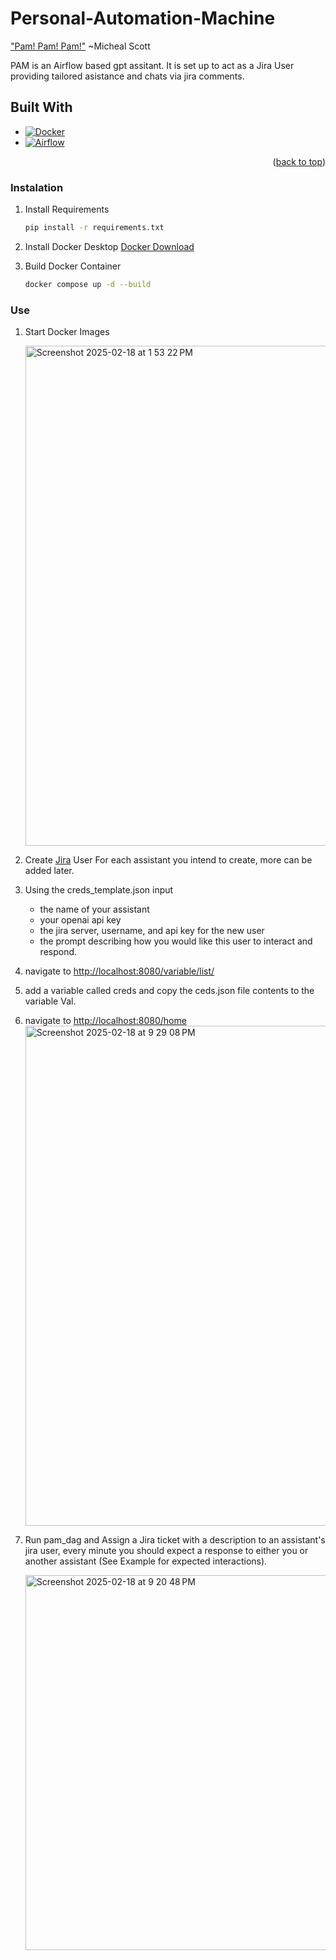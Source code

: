 # Personal-Automation-Machine
["Pam! Pam! Pam!"](https://www.youtube.com/watch?v=7AFPj9PZP8k) ~Micheal Scott

PAM is an Airflow based gpt assitant. It is set up to act as a Jira User providing tailored asistance and chats via jira comments. 

## Built With
* [![Docker][docker-logo]][docker-url]
* [![Airflow][Airflow-logo]][Airflow-url]

<p align="right">(<a href="#readme-top">back to top</a>)</p>

### Instalation

1. Install Requirements 
   ```sh
   pip install -r requirements.txt
   ```
2. Install Docker Desktop
   [Docker Download](https://www.docker.com/products/docker-desktop/)
   
3. Build Docker Container
   ```sh
   docker compose up -d --build
   ```

### Use

1. Start Docker Images
   
   <img width="800" alt="Screenshot 2025-02-18 at 1 53 22 PM" src="https://github.com/user-attachments/assets/6ed2a62b-ae49-4915-b90d-0a1eb54bcee8" />
2. Create [Jira](https://www.atlassian.com) User For each assistant you intend to create, more can be added later. 
3. Using the creds_template.json input
   * the name of your assistant
   * your openai api key
   * the jira server, username, and api key for the new user
   * the prompt describing how you would like this user to interact and respond. 
4. navigate to [http://localhost:8080/variable/list/](http://localhost:8080/variable/list/)
5. add a variable called creds and copy the ceds.json file contents to the variable Val.
6. navigate to [http://localhost:8080/home](http://localhost:8080/home)
   <img width="800" alt="Screenshot 2025-02-18 at 9 29 08 PM" src="https://github.com/user-attachments/assets/8131afe0-89e1-4b43-a7b5-6dc25f8abebf" />

7. Run pam_dag and Assign a Jira ticket with a description to an assistant's jira user, every minute you should expect a response to either you or another assistant (See Example for expected interactions).
    
   <img width="600" alt="Screenshot 2025-02-18 at 9 20 48 PM" src="https://github.com/user-attachments/assets/1c42d0c6-42e6-475a-b21f-02135c7ae9c8" />



[docker-logo]: https://www.docker.com/app/uploads/2023/08/logo-guide-logos-1.svg
[docker-url]: https://www.docker.com/
[airflow-logo]: https://upload.wikimedia.org/wikipedia/commons/thumb/d/de/AirflowLogo.png/440px-AirflowLogo.png
[airflow-url]: https://airflow.apache.org/



